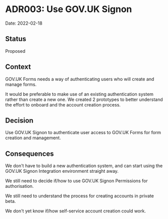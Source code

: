 # ADR003: Use GOV.UK Signon

Date: 2022-02-18

## Status

Proposed

## Context

GOV.UK Forms needs a way of authenticating users who will create and manage forms.

It would be preferable to make use of an existing authentication system rather than create a new one. We created 2 prototypes to better understand the effort to onboard and the account creation process.

## Decision

Use GOV.UK Signon to authenticate user access to GOV.UK Forms for form creation and management.

## Consequences

We don't have to build a new authentication system, and can start using the GOV.UK Signon Integration environment straight away.

We still need to decide if/how to use GOV.UK Signon Permissions for authorisation.

We still need to understand the process for creating accounts in private beta.

We don't yet know if/how self-service account creation could work.
